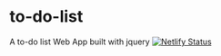 # to-do-list
A to-do list Web App built with jquery
[![Netlify Status](https://api.netlify.com/api/v1/badges/6807f20e-0d72-4a00-bf45-92685643a1d9/deploy-status)](https://app.netlify.com/sites/to-do-list-with-jquery/deploys)
